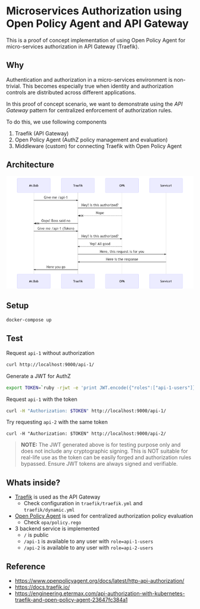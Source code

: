 # Microservices Authorization using Open Policy Agent and API Gateway
This is a proof of concept implementation of using Open Policy Agent for micro-services authorization in API Gateway (Traefik).

## Why

Authentication and authorization in a micro-services environment is non-trivial. This becomes especially true when identity and authorization controls are distributed across different applications.

In this proof of concept scenario, we want to demonstrate using the *API Gateway* pattern for centralized enforcement of authorization rules.

To do this, we use following components

1. Traefik (API Gateway)
2. Open Policy Agent (AuthZ policy management and evaluation)
3. Middleware (custom) for connecting Traefik with Open Policy Agent

## Architecture

![](docs/mermaid-diagram-20200403151111.png)

## Setup

```bash
docker-compose up
```

## Test

Request `api-1` without authorization

```bash
curl http://localhost:9000/api-1/
```

Generate a JWT for AuthZ

```bash
export TOKEN=`ruby -rjwt -e 'print JWT.encode({"roles":["api-1-users"]}, nil, "none")'`
```

Request `api-1` with the token

```bash
curl -H "Authorization: $TOKEN" http://localhost:9000/api-1/
```

Try requesting `api-2` with the same token

```
curl -H "Authorization: $TOKEN" http://localhost:9000/api-2/
```

> **NOTE:** The JWT generated above is for testing purpose only and does not include any cryptographic signing. This is NOT suitable for real-life use as the token can be easily forged and authorization rules bypassed. Ensure JWT tokens are always signed and verifiable.

## Whats inside?

* [Traefik](https://containo.us/traefik/) is used as the API Gateway
  * Check configuration in `traefik/traefik.yml` and `traefik/dynamic.yml`
* [Open Policy Agent](https://www.openpolicyagent.org/) is used for centralized authorization policy evaluation
  * Check `opa/policy.rego`
* 3 backend service is implemented
  * `/` is public
  * `/api-1` is available to any user with `role=api-1-users`
  * `/api-2` is available to any user with `role=api-2-users`

## Reference

* https://www.openpolicyagent.org/docs/latest/http-api-authorization/
* https://docs.traefik.io/
* https://engineering.etermax.com/api-authorization-with-kubernetes-traefik-and-open-policy-agent-23647fc384a1